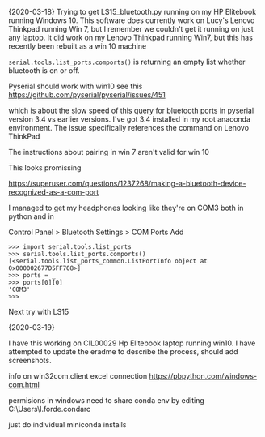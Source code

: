 {2020-03-18}
 Trying to get LS15_bluetooth.py running on my HP Elitebook running Windows 10.
 This software does currently work on Lucy's Lenovo Thinkpad running Win 7, but I remember we couldn't get it running on just any laptop. It did work on my Lenovo Thinkpad running Win7, but this has recently been rebuilt as a win 10 machine

 `serial.tools.list_ports.comports()` is returning an empty list whether bluetooth is on or off.

 Pyserial should work with win10 see this 
 https://github.com/pyserial/pyserial/issues/451

 which is about the slow speed of this query for bluetooth ports in pyserial version 3.4 vs earlier versions. I've got 3.4 installed in  my root anaconda environment. The issue specifically references the command on Lenovo ThinkPad


 The instructions about pairing in win 7 aren't valid for win 10

This looks promissing

https://superuser.com/questions/1237268/making-a-bluetooth-device-recognized-as-a-com-port

I managed to get my headphones looking  like they're on COM3 both in python and in 

Control Panel > Bluetooth Settings > COM Ports Add
```
>>> import serial.tools.list_ports
>>> serial.tools.list_ports.comports()
[<serial.tools.list_ports_common.ListPortInfo object at 0x000002677D5FF708>]
>>> ports = _
>>> ports[0][0]
'COM3'
>>>
```

Next try with LS15

{2020-03-19}

I have this working on CIL00029 Hp Elitebook laptop running win10. I have attempted to update the eradme to describe the process, should add screenshots.


info on win32com.client excel connection
https://pbpython.com/windows-com.html

permisions in windows
need to share conda env
by editing C:\Users\l.forde\.condarc

just do individual miniconda installs
